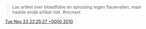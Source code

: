 > Las artikel over bloedfobie en oplossing tegen flauwvallen, maar haalde einde artikel niet\. \#nrcnext

<img src="../../media/tweet.ico" width="12" /> [Tue Nov 23 22:25:27 +0000 2010](https://twitter.com/DromerDenker/status/7198065760931840)